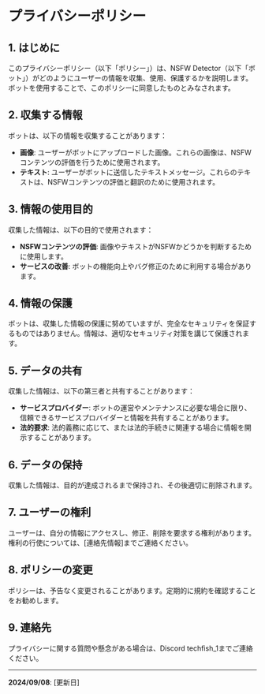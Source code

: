 # プライバシーポリシー

## 1. はじめに

このプライバシーポリシー（以下「ポリシー」）は、NSFW Detector（以下「ボット」）がどのようにユーザーの情報を収集、使用、保護するかを説明します。ボットを使用することで、このポリシーに同意したものとみなされます。

## 2. 収集する情報

ボットは、以下の情報を収集することがあります：

- **画像**: ユーザーがボットにアップロードした画像。これらの画像は、NSFWコンテンツの評価を行うために使用されます。
- **テキスト**: ユーザーがボットに送信したテキストメッセージ。これらのテキストは、NSFWコンテンツの評価と翻訳のために使用されます。

## 3. 情報の使用目的

収集した情報は、以下の目的で使用されます：

- **NSFWコンテンツの評価**: 画像やテキストがNSFWかどうかを判断するために使用します。
- **サービスの改善**: ボットの機能向上やバグ修正のために利用する場合があります。

## 4. 情報の保護

ボットは、収集した情報の保護に努めていますが、完全なセキュリティを保証するものではありません。情報は、適切なセキュリティ対策を講じて保護されます。

## 5. データの共有

収集した情報は、以下の第三者と共有することがあります：

- **サービスプロバイダー**: ボットの運営やメンテナンスに必要な場合に限り、信頼できるサービスプロバイダーと情報を共有することがあります。
- **法的要求**: 法的義務に応じて、または法的手続きに関連する場合に情報を開示することがあります。

## 6. データの保持

収集した情報は、目的が達成されるまで保持され、その後適切に削除されます。

## 7. ユーザーの権利

ユーザーは、自分の情報にアクセスし、修正、削除を要求する権利があります。権利の行使については、[連絡先情報]までご連絡ください。

## 8. ポリシーの変更

ポリシーは、予告なく変更されることがあります。定期的に規約を確認することをお勧めします。

## 9. 連絡先

プライバシーに関する質問や懸念がある場合は、Discord techfish_1までご連絡ください。

---

**2024/09/08**: [更新日]
